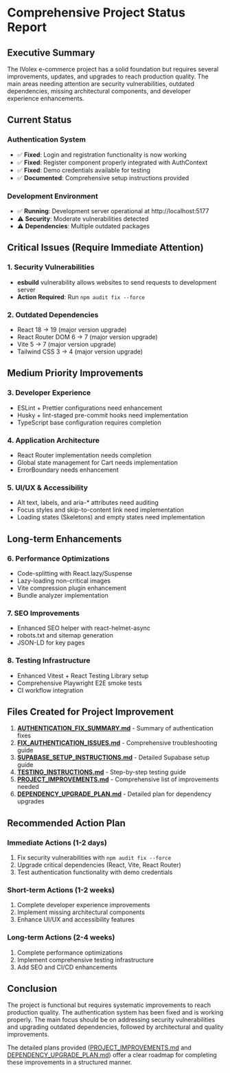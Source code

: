 # Comprehensive Project Status Report

## Executive Summary

The IVolex e-commerce project has a solid foundation but requires several improvements, updates, and upgrades to reach production quality. The main areas needing attention are security vulnerabilities, outdated dependencies, missing architectural components, and developer experience enhancements.

## Current Status

### Authentication System
- ✅ **Fixed**: Login and registration functionality is now working
- ✅ **Fixed**: Register component properly integrated with AuthContext
- ✅ **Fixed**: Demo credentials available for testing
- ✅ **Documented**: Comprehensive setup instructions provided

### Development Environment
- ✅ **Running**: Development server operational at http://localhost:5177
- ⚠️ **Security**: Moderate vulnerabilities detected
- ⚠️ **Dependencies**: Multiple outdated packages

## Critical Issues (Require Immediate Attention)

### 1. Security Vulnerabilities
- **esbuild** vulnerability allows websites to send requests to development server
- **Action Required**: Run `npm audit fix --force`

### 2. Outdated Dependencies
- React 18 → 19 (major version upgrade)
- React Router DOM 6 → 7 (major version upgrade)
- Vite 5 → 7 (major version upgrade)
- Tailwind CSS 3 → 4 (major version upgrade)

## Medium Priority Improvements

### 3. Developer Experience
- ESLint + Prettier configurations need enhancement
- Husky + lint-staged pre-commit hooks need implementation
- TypeScript base configuration requires completion

### 4. Application Architecture
- React Router implementation needs completion
- Global state management for Cart needs implementation
- ErrorBoundary needs enhancement

### 5. UI/UX & Accessibility
- Alt text, labels, and aria-* attributes need auditing
- Focus styles and skip-to-content link need implementation
- Loading states (Skeletons) and empty states need implementation

## Long-term Enhancements

### 6. Performance Optimizations
- Code-splitting with React.lazy/Suspense
- Lazy-loading non-critical images
- Vite compression plugin enhancement
- Bundle analyzer implementation

### 7. SEO Improvements
- Enhanced SEO helper with react-helmet-async
- robots.txt and sitemap generation
- JSON-LD for key pages

### 8. Testing Infrastructure
- Enhanced Vitest + React Testing Library setup
- Comprehensive Playwright E2E smoke tests
- CI workflow integration

## Files Created for Project Improvement

1. **[AUTHENTICATION_FIX_SUMMARY.md](file:///C:/Users/FAISAL/Downloads/IVOLEX/AUTHENTICATION_FIX_SUMMARY.md)** - Summary of authentication fixes
2. **[FIX_AUTHENTICATION_ISSUES.md](file:///C:/Users/FAISAL/Downloads/IVOLEX/FIX_AUTHENTICATION_ISSUES.md)** - Comprehensive troubleshooting guide
3. **[SUPABASE_SETUP_INSTRUCTIONS.md](file:///C:/Users/FAISAL/Downloads/IVOLEX/SUPABASE_SETUP_INSTRUCTIONS.md)** - Detailed Supabase setup guide
4. **[TESTING_INSTRUCTIONS.md](file:///C:/Users/FAISAL/Downloads/IVOLEX/TESTING_INSTRUCTIONS.md)** - Step-by-step testing guide
5. **[PROJECT_IMPROVEMENTS.md](file:///C:/Users/FAISAL/Downloads/IVOLEX/PROJECT_IMPROVEMENTS.md)** - Comprehensive list of improvements needed
6. **[DEPENDENCY_UPGRADE_PLAN.md](file:///C:/Users/FAISAL/Downloads/IVOLEX/DEPENDENCY_UPGRADE_PLAN.md)** - Detailed plan for dependency upgrades

## Recommended Action Plan

### Immediate Actions (1-2 days)
1. Fix security vulnerabilities with `npm audit fix --force`
2. Upgrade critical dependencies (React, Vite, React Router)
3. Test authentication functionality with demo credentials

### Short-term Actions (1-2 weeks)
1. Complete developer experience improvements
2. Implement missing architectural components
3. Enhance UI/UX and accessibility features

### Long-term Actions (2-4 weeks)
1. Complete performance optimizations
2. Implement comprehensive testing infrastructure
3. Add SEO and CI/CD enhancements

## Conclusion

The project is functional but requires systematic improvements to reach production quality. The authentication system has been fixed and is working properly. The main focus should be on addressing security vulnerabilities and upgrading outdated dependencies, followed by architectural and quality improvements.

The detailed plans provided ([PROJECT_IMPROVEMENTS.md](file:///C:/Users/FAISAL/Downloads/IVOLEX/PROJECT_IMPROVEMENTS.md) and [DEPENDENCY_UPGRADE_PLAN.md](file:///C:/Users/FAISAL/Downloads/IVOLEX/DEPENDENCY_UPGRADE_PLAN.md)) offer a clear roadmap for completing these improvements in a structured manner.